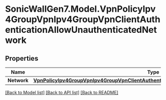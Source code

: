 # SonicWallGen7.Model.VpnPolicyIpv4GroupVpnIpv4GroupVpnClientAuthenticationAllowUnauthenticatedNetwork

## Properties

Name | Type | Description | Notes
------------ | ------------- | ------------- | -------------
**Network** | [**VpnPolicyIpv4GroupVpnIpv4GroupVpnClientAuthenticationAllowUnauthenticatedNetworkNetwork**](VpnPolicyIpv4GroupVpnIpv4GroupVpnClientAuthenticationAllowUnauthenticatedNetworkNetwork.md) |  | [optional] 

[[Back to Model list]](../README.md#documentation-for-models) [[Back to API list]](../README.md#documentation-for-api-endpoints) [[Back to README]](../README.md)

